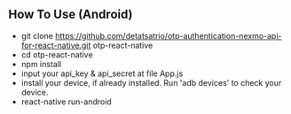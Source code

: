 ## How To Use (Android)
- git clone https://github.com/detatsatrio/otp-authentication-nexmo-api-for-react-native.git otp-react-native
- cd otp-react-native
- npm install
- input your api_key & api_secret at file App.js
- install your device, if already installed. Run 'adb devices' to check your device.
- react-native run-android 